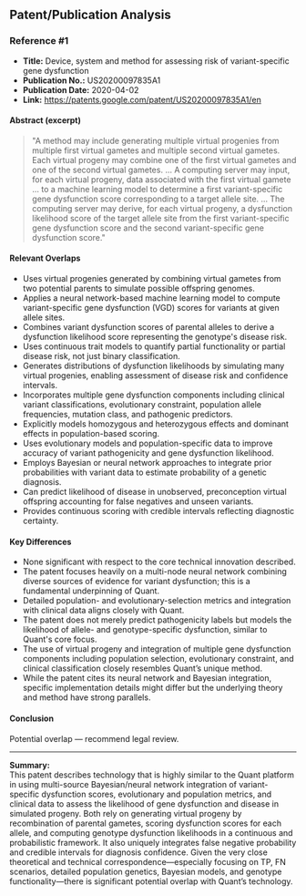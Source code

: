 ## Patent/Publication Analysis

### Reference #1

- **Title:** Device, system and method for assessing risk of variant-specific gene dysfunction
- **Publication No.:** US20200097835A1
- **Publication Date:** 2020-04-02
- **Link:** https://patents.google.com/patent/US20200097835A1/en

#### Abstract (excerpt)

> "A method may include generating multiple virtual progenies from multiple first virtual gametes and multiple second virtual gametes. Each virtual progeny may combine one of the first virtual gametes and one of the second virtual gametes. ... A computing server may input, for each virtual progeny, data associated with the first virtual gamete ... to a machine learning model to determine a first variant-specific gene dysfunction score corresponding to a target allele site. ... The computing server may derive, for each virtual progeny, a dysfunction likelihood score of the target allele site from the first variant-specific gene dysfunction score and the second variant-specific gene dysfunction score."

#### Relevant Overlaps

- Uses virtual progenies generated by combining virtual gametes from two potential parents to simulate possible offspring genomes.
- Applies a neural network-based machine learning model to compute variant-specific gene dysfunction (VGD) scores for variants at given allele sites.
- Combines variant dysfunction scores of parental alleles to derive a dysfunction likelihood score representing the genotype's disease risk.
- Uses continuous trait models to quantify partial functionality or partial disease risk, not just binary classification.
- Generates distributions of dysfunction likelihoods by simulating many virtual progenies, enabling assessment of disease risk and confidence intervals.
- Incorporates multiple gene dysfunction components including clinical variant classifications, evolutionary constraint, population allele frequencies, mutation class, and pathogenic predictors.
- Explicitly models homozygous and heterozygous effects and dominant effects in population-based scoring.
- Uses evolutionary models and population-specific data to improve accuracy of variant pathogenicity and gene dysfunction likelihood.
- Employs Bayesian or neural network approaches to integrate prior probabilities with variant data to estimate probability of a genetic diagnosis.
- Can predict likelihood of disease in unobserved, preconception virtual offspring accounting for false negatives and unseen variants.
- Provides continuous scoring with credible intervals reflecting diagnostic certainty.

#### Key Differences

- None significant with respect to the core technical innovation described.
- The patent focuses heavily on a multi-node neural network combining diverse sources of evidence for variant dysfunction; this is a fundamental underpinning of Quant.
- Detailed population- and evolutionary-selection metrics and integration with clinical data aligns closely with Quant.
- The patent does not merely predict pathogenicity labels but models the likelihood of allele- and genotype-specific dysfunction, similar to Quant's core focus.
- The use of virtual progeny and integration of multiple gene dysfunction components including population selection, evolutionary constraint, and clinical classification closely resembles Quant’s unique method.
- While the patent cites its neural network and Bayesian integration, specific implementation details might differ but the underlying theory and method have strong parallels.

#### Conclusion

Potential overlap — recommend legal review.

---

**Summary:**  
This patent describes technology that is highly similar to the Quant platform in using multi-source Bayesian/neural network integration of variant-specific dysfunction scores, evolutionary and population metrics, and clinical data to assess the likelihood of gene dysfunction and disease in simulated progeny. Both rely on generating virtual progeny by recombination of parental gametes, scoring dysfunction scores for each allele, and computing genotype dysfunction likelihoods in a continuous and probabilistic framework. It also uniquely integrates false negative probability and credible intervals for diagnosis confidence. Given the very close theoretical and technical correspondence—especially focusing on TP, FN scenarios, detailed population genetics, Bayesian models, and genotype functionality—there is significant potential overlap with Quant’s technology.
